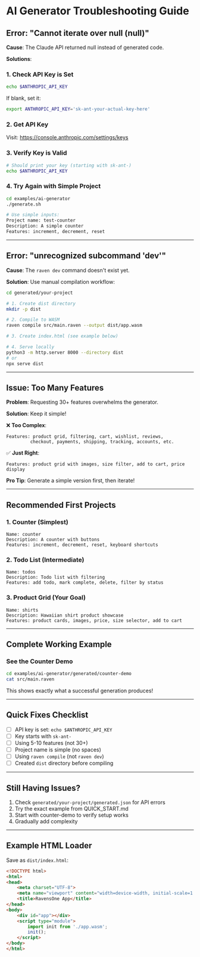 # AI Generator Troubleshooting Guide

## Error: "Cannot iterate over null (null)"

**Cause**: The Claude API returned null instead of generated code.

**Solutions**:

### 1. Check API Key is Set
```bash
echo $ANTHROPIC_API_KEY
```

If blank, set it:
```bash
export ANTHROPIC_API_KEY='sk-ant-your-actual-key-here'
```

### 2. Get API Key
Visit: https://console.anthropic.com/settings/keys

### 3. Verify Key is Valid
```bash
# Should print your key (starting with sk-ant-)
echo $ANTHROPIC_API_KEY
```

### 4. Try Again with Simple Project
```bash
cd examples/ai-generator
./generate.sh

# Use simple inputs:
Project name: test-counter
Description: A simple counter
Features: increment, decrement, reset
```

---

## Error: "unrecognized subcommand 'dev'"

**Cause**: The `raven dev` command doesn't exist yet.

**Solution**: Use manual compilation workflow:

```bash
cd generated/your-project

# 1. Create dist directory
mkdir -p dist

# 2. Compile to WASM
raven compile src/main.raven --output dist/app.wasm

# 3. Create index.html (see example below)

# 4. Serve locally
python3 -m http.server 8000 --directory dist
# or
npx serve dist
```

---

## Issue: Too Many Features

**Problem**: Requesting 30+ features overwhelms the generator.

**Solution**: Keep it simple!

❌ **Too Complex**:
```
Features: product grid, filtering, cart, wishlist, reviews, 
         checkout, payments, shipping, tracking, accounts, etc.
```

✅ **Just Right**:
```
Features: product grid with images, size filter, add to cart, price display
```

**Pro Tip**: Generate a simple version first, then iterate!

---

## Recommended First Projects

### 1. Counter (Simplest)
```
Name: counter
Description: A counter with buttons
Features: increment, decrement, reset, keyboard shortcuts
```

### 2. Todo List (Intermediate)
```
Name: todos
Description: Todo list with filtering
Features: add todo, mark complete, delete, filter by status
```

### 3. Product Grid (Your Goal)
```
Name: shirts
Description: Hawaiian shirt product showcase
Features: product cards, images, price, size selector, add to cart
```

---

## Complete Working Example

### See the Counter Demo
```bash
cd examples/ai-generator/generated/counter-demo
cat src/main.raven
```

This shows exactly what a successful generation produces!

---

## Quick Fixes Checklist

- [ ] API key is set: `echo $ANTHROPIC_API_KEY`
- [ ] Key starts with `sk-ant-`
- [ ] Using 5-10 features (not 30+)
- [ ] Project name is simple (no spaces)
- [ ] Using `raven compile` (not `raven dev`)
- [ ] Created `dist` directory before compiling

---

## Still Having Issues?

1. Check `generated/your-project/generated.json` for API errors
2. Try the exact example from QUICK_START.md
3. Start with counter-demo to verify setup works
4. Gradually add complexity

---

## Example HTML Loader

Save as `dist/index.html`:

```html
<!DOCTYPE html>
<html>
<head>
    <meta charset="UTF-8">
    <meta name="viewport" content="width=device-width, initial-scale=1.0">
    <title>RavensOne App</title>
</head>
<body>
    <div id="app"></div>
    <script type="module">
        import init from './app.wasm';
        init();
    </script>
</body>
</html>
```
